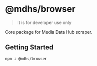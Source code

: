 # @mdhs/browser

> It is for developer use only

Core package for Media Data Hub scraper.

## Getting Started

```sh
npm i @mdhs/browser
```

